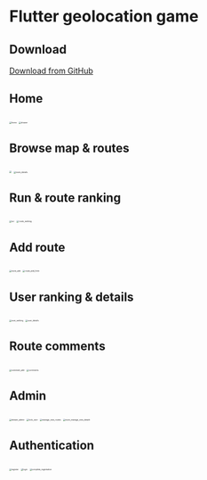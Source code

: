 # Flutter geolocation game

## Download
[Download from GitHub](https://github.com/MPD97/Thesis.App/releases/)


## Home
<p float="left">
<img src="C:\Dev\Thesis\Thesis.App\docs\img\home.jpg" alt="home" style="zoom:25%;" />
<img src="C:\Dev\Thesis\Thesis.App\docs\img\drawer.jpg" alt="drawer" style="zoom:25%;" />
</p>

## Browse map & routes
<p float="left">
<img src="C:\Dev\Thesis\Thesis.App\docs\img\browse_map.jpg" style="zoom:25%;" />
<img src="C:\Dev\Thesis\Thesis.App\docs\img\route_details.jpg" alt="route_details" style="zoom:25%;" />
</p>

## Run & route ranking

<p float="left">
<img src="C:\Dev\Thesis\Thesis.App\docs\img\run.jpg" alt="run" style="zoom:25%;" />
<img src="C:\Dev\Thesis\Thesis.App\docs\img\route_ranking.jpg" alt="route_ranking" style="zoom:25%;" />
</p>

## Add route

<p float="left">
<img src="C:\Dev\Thesis\Thesis.App\docs\img\route_add.jpg" alt="route_add" style="zoom:25%;" />
<img src="C:\Dev\Thesis\Thesis.App\docs\img\route_add_form.jpg" alt="route_add_form" style="zoom:25%;" />
</p>

## User ranking & details
<p float="left">
<img src="C:\Dev\Thesis\Thesis.App\docs\img\user_ranking.jpg" alt="user_ranking" style="zoom:25%;" />
<img src="C:\Dev\Thesis\Thesis.App\docs\img\user_details.jpg" alt="user_details" style="zoom:25%;" />
</p>

## Route comments
<p float="left">
<img src="C:\Dev\Thesis\Thesis.App\docs\img\comment_add.jpg" alt="comment_add" style="zoom:25%;" />
<img src="C:\Dev\Thesis\Thesis.App\docs\img\comments.jpg" alt="comments" style="zoom:25%;" />
</p>


## Admin
<p float="left">
<img src="C:\Dev\Thesis\Thesis.App\docs\img\drawer_admin.jpg" alt="drawer_admin" style="zoom:25%;" />
<img src="C:\Dev\Thesis\Thesis.App\docs\img\lock_user.jpg" alt="lock_user" style="zoom:25%;" />
<img src="C:\Dev\Thesis\Thesis.App\docs\img\manage_new_routes.jpg" alt="manage_new_routes" style="zoom:25%;" />
<img src="C:\Dev\Thesis\Thesis.App\docs\img\route_manage_new_details.jpg" alt="route_manage_new_details" style="zoom:25%;" />
</p>

##  Authentication
<p float="left">
<img src="C:\Dev\Thesis\Thesis.App\docs\img\register.jpg" alt="register" style="zoom:25%;" />
<img src="C:\Dev\Thesis\Thesis.App\docs\img\login.jpg" alt="login" style="zoom:25%;" />
<img src="C:\Dev\Thesis\Thesis.App\docs\img\complete_registration.jpg" alt="complete_registration" style="zoom:25%;" />
</p>
